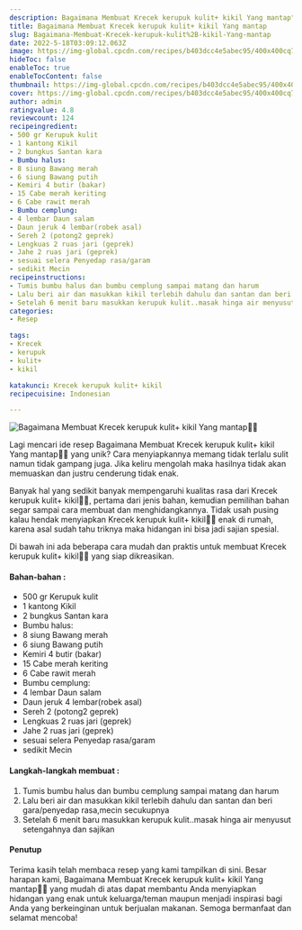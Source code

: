 ```yaml
---
description: Bagaimana Membuat Krecek kerupuk kulit+ kikil Yang mantap"
title: Bagaimana Membuat Krecek kerupuk kulit+ kikil Yang mantap
slug: Bagaimana-Membuat-Krecek-kerupuk-kulit%2B-kikil-Yang-mantap
date: 2022-5-18T03:09:12.063Z
image: https://img-global.cpcdn.com/recipes/b403dcc4e5abec95/400x400cq70/photo.jpg
hideToc: false
enableToc: true
enableTocContent: false
thumbnail: https://img-global.cpcdn.com/recipes/b403dcc4e5abec95/400x400cq70/photo.jpg
cover: https://img-global.cpcdn.com/recipes/b403dcc4e5abec95/400x400cq70/photo.jpg
author: admin
ratingvalue: 4.8
reviewcount: 124
recipeingredient:
- 500 gr Kerupuk kulit
- 1 kantong Kikil
- 2 bungkus Santan kara
- Bumbu halus:
- 8 siung Bawang merah
- 6 siung Bawang putih
- Kemiri 4 butir (bakar)
- 15 Cabe merah keriting
- 6 Cabe rawit merah
- Bumbu cemplung:
- 4 lembar Daun salam
- Daun jeruk 4 lembar(robek asal)
- Sereh 2 (potong2 geprek)
- Lengkuas 2 ruas jari (geprek)
- Jahe 2 ruas jari (geprek)
- sesuai selera Penyedap rasa/garam
- sedikit Mecin
recipeinstructions:
- Tumis bumbu halus dan bumbu cemplung sampai matang dan harum
- Lalu beri air dan masukkan kikil terlebih dahulu dan santan dan beri gara/penyedap rasa,mecin secukupnya
- Setelah 6 menit baru masukkan kerupuk kulit..masak hinga air menyusut setengahnya dan sajikan
categories:
- Resep

tags:
- Krecek
- kerupuk
- kulit+
- kikil

katakunci: Krecek kerupuk kulit+ kikil
recipecuisine: Indonesian

---
```


![Bagaimana Membuat Krecek kerupuk kulit+ kikil Yang mantap👩‍🍳](https://img-global.cpcdn.com/recipes/b403dcc4e5abec95/400x400cq70/photo.jpg)

Lagi mencari ide resep Bagaimana Membuat Krecek kerupuk kulit+ kikil Yang mantap👩‍🍳 yang unik? Cara menyiapkannya memang tidak terlalu sulit namun tidak gampang juga. Jika keliru mengolah maka hasilnya tidak akan memuaskan dan justru cenderung tidak enak.

Banyak hal yang sedikit banyak mempengaruhi kualitas rasa dari Krecek kerupuk kulit+ kikil👩‍🍳, pertama dari jenis bahan, kemudian pemilihan bahan segar sampai cara membuat dan menghidangkannya. Tidak usah pusing kalau hendak menyiapkan Krecek kerupuk kulit+ kikil👩‍🍳 enak di rumah, karena asal sudah tahu triknya maka hidangan ini bisa jadi sajian spesial.

Di bawah ini ada beberapa cara mudah dan praktis untuk membuat Krecek kerupuk kulit+ kikil👩‍🍳 yang siap dikreasikan.

<!--inarticleads1-->

#### Bahan-bahan :

- 500 gr Kerupuk kulit
- 1 kantong Kikil
- 2 bungkus Santan kara
- Bumbu halus:
- 8 siung Bawang merah
- 6 siung Bawang putih
- Kemiri 4 butir (bakar)
- 15 Cabe merah keriting
- 6 Cabe rawit merah
- Bumbu cemplung:
- 4 lembar Daun salam
- Daun jeruk 4 lembar(robek asal)
- Sereh 2 (potong2 geprek)
- Lengkuas 2 ruas jari (geprek)
- Jahe 2 ruas jari (geprek)
- sesuai selera Penyedap rasa/garam
- sedikit Mecin

<!--inarticleads2-->

#### Langkah-langkah membuat :

1. Tumis bumbu halus dan bumbu cemplung sampai matang dan harum
1. Lalu beri air dan masukkan kikil terlebih dahulu dan santan dan beri gara/penyedap rasa,mecin secukupnya
1. Setelah 6 menit baru masukkan kerupuk kulit..masak hinga air menyusut setengahnya dan sajikan

#### Penutup

Terima kasih telah membaca resep yang kami tampilkan di sini. Besar harapan kami, Bagaimana Membuat Krecek kerupuk kulit+ kikil Yang mantap👩‍🍳 yang mudah di atas dapat membantu Anda menyiapkan hidangan yang enak untuk keluarga/teman maupun menjadi inspirasi bagi Anda yang berkeinginan untuk berjualan makanan. Semoga bermanfaat dan selamat mencoba!